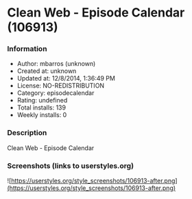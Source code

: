# Clean Web - Episode Calendar (106913)

### Information
- Author: mbarros (unknown)
- Created at: unknown
- Updated at: 12/8/2014, 1:36:49 PM
- License: NO-REDISTRIBUTION
- Category: episodecalendar
- Rating: undefined
- Total installs: 139
- Weekly installs: 0


### Description
Clean Web - Episode Calendar


### Screenshots (links to userstyles.org)
![https://userstyles.org/style_screenshots/106913-after.png](https://userstyles.org/style_screenshots/106913-after.png)


